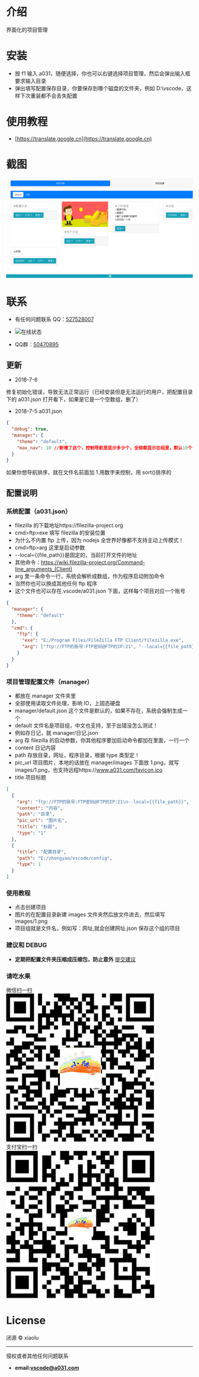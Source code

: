 # 介绍

界面化的项目管理

# 安装

- 按 f1 输入 a031，随便选择，你也可以右键选择项目管理，然后会弹出输入框要求输入目录
- 弹出填写配置保存目录，你要保存到哪个磁盘的文件夹，例如 D:\vscode，这样下次重装都不会丢失配置

# 使用教程

- [https://translate.google.cn](https://translate.google.cn)

# 截图

![界面截图](https://github.com/shijunti19/a031-xiaolu/blob/master/images/demo.png?raw=true)

# 联系

- 有任何问题联系 QQ：[527528007](http://sighttp.qq.com/authd?IDKEY=718ba7bf0e155f2ca65d5fc7646c324d9e7f2a8a8f2f20f9)    
- ![在线状态](http://wpa.qq.com/imgd?IDKEY=718ba7bf0e155f2ca65d5fc7646c324d9e7f2a8a8f2f20f9&pic=53)     

- QQ群：[50470895](//shang.qq.com/wpa/qunwpa?idkey=c79ed4cc09a3082766690d2ea3a5f5674cb1b02d4652b9b5ef421e3f190d215e)    

## 更新

- 2018-7-6

修复初始化错误，导致无法正常运行（已经安装但是无法运行的用户，把配置目录下的 a031.json 打开看下，如果是它是一个空数组，删了）    

- 2018-7-5
  a031.json

```json
{
  "debug": true,
  "manager": {
    "theme": "default",
    "max_nav": 10 //新增了这个，控制导航里显示多少个，全部都显示在组里，默认10个
  }
}
```

如果你想导航排序，就在文件名前面加 1.用数字来控制，用 sort()排序的

## 配置说明

### 系统配置（a031.json）

- filezilla 的下载地址https://filezilla-project.org
- cmd>ftp>exe 填写 filezilla 的安装位置
- 为什么不内置 ftp 上传，因为 nodejs 全世界好像都不支持主动上传模式！
- cmd>ftp>arg 这里是启动参数
- --local={{file_path}}是固定的，当前打开文件的地址
- 其他命令：https://wiki.filezilla-project.org/Command-line_arguments_(Client)
- arg 里一条命令一行，系统会解析成数组，作为程序启动附加命令
- 当然你也可以换成其他任何 ftp 程序
- 这个文件也可以存在.vscode/a031.json 下面，这样每个项目对应一个账号

```json
{
  "manager": {
    "theme": "default"
  },
  "cmd": {
    "ftp": {
      "exe": "E:/Program Files/FileZilla FTP Client/filezilla.exe",
      "arg": ["ftp://FTP的账号:FTP密码@FTP的IP:21", "--local={{file_path}}"]
    }
  }
}
```

### 项目管理配置文件（manager）

- 都放在 manager 文件夹里
- 全部使用读取文件处理，影响 IO，上固态硬盘
- manager/default.json 这个文件是默认的，如果不存在，系统会强制生成一个
- default 文件名是项目组，中文也支持，至于出错没怎么测试！
- 例如存日记，就 manager/日记.json
- arg 存 filezilla 的启动参数，你其他程序要加启动命令都加在里面，一行一个
- content 日记内容
- path 存放目录，网址，程序目录，根据 type 类型定！
- pic_url 项目图片，本地的话放在 manager/images 下面放 1.png，就写 images/1.png，也支持远程https://www.a031.com/favicon.ico
- title 项目标题

```json
[
  {
    "arg": "ftp://FTP的账号:FTP密码@FTP的IP:21\n--local={{file_path}}",
    "content": "内容",
    "path": "目录",
    "pic_url": "图片名",
    "title": "标题",
    "type": "1"
  },
  {
    "title": "配置目录",
    "path": "E:/zhongyao/vscode/config",
    "type": 1
  }
]
```

### 使用教程

- 点击创建项目
- 图片的在配置目录新建 images 文件夹然后放文件进去，然后填写 images/1.png
- 项目组就是文件名，例如写：网址,就会创建网址.json 保存这个组的项目

### 建议和 DEBUG

- **定期把配置文件夹压缩成压缩包，防止意外**
  [提交建议](https://github.com/shijunti19/a031-xiaolu)

### 请吃水果

微信扫一扫  
![微信扫一扫](https://github.com/shijunti19/a031-xiaolu/blob/master/images/weixin.jpg?raw=true)  
支付宝扫一扫  
![支付宝扫一扫](https://github.com/shijunti19/a031-xiaolu/blob/master/images/alipay.jpg?raw=true)

# License

闭源 &copy; xiaolu

---

侵权或者其他任何问题联系

- **email:vscode@a031.com**
